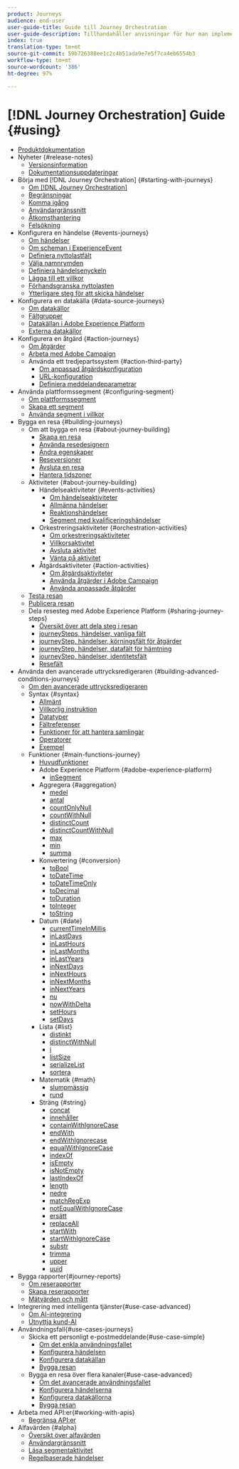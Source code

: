 ```yaml
---
product: Journeys
audience: end-user
user-guide-title: Guide till Journey Orchestration
user-guide-description: Tillhandahåller anvisningar för hur man implementerar och bygger resor.
index: true
translation-type: tm+mt
source-git-commit: 59b726388ee1c2c4b51ada9e7e5f7ca4eb6554b3
workflow-type: tm+mt
source-wordcount: '386'
ht-degree: 97%

---
```



# [!DNL Journey Orchestration] Guide {#using}

+ [Produktdokumentation](journey-orchestration-home.md)
+ Nyheter {#release-notes}
   + [Versionsinformation](using/release-notes/release-notes.md)
   + [Dokumentationsuppdateringar](using/release-notes/documentation-updates.md)
+ Börja med [!DNL Journey Orchestration] {#starting-with-journeys}
   + [Om [!DNL Journey Orchestration]](using/about/about-journey-orchestration.md)
   + [Begränsningar](using/about/limitations.md)
   + [Komma igång](using/about/get-started.md)
   + [Användargränssnitt](using/about/user-interface.md)
   + [Åtkomsthantering](using/about/access-management.md)
   + [Felsökning](using/about/troubleshooting.md)
+ Konfigurera en händelse {#events-journeys}
   + [Om händelser](using/event/about-events.md)
   + [Om scheman i ExperienceEvent](using/event/experience-event-schema.md)
   + [Definiera nyttolastfält](using/event/defining-the-payload-fields.md)
   + [Välja namnrymden](using/event/selecting-the-namespace.md)
   + [Definiera händelsenyckeln](using/event/defining-the-event-key.md)
   + [Lägga till ett villkor](using/event/adding-a-condition.md)
   + [Förhandsgranska nyttolasten](using/event/previewing-the-payload.md)
   + [Ytterligare steg för att skicka händelser](using/event/additional-steps-to-send-events-to-journey-orchestration.md)
+ Konfigurera en datakälla {#data-source-journeys}
   + [Om datakällor](using/datasource/about-data-sources.md)
   + [Fältgrupper](using/datasource/field-groups.md)
   + [Datakällan i Adobe Experience Platform](using/datasource/adobe-experience-platform-data-source.md)
   + [Externa datakällor](using/datasource/external-data-sources.md)
+ Konfigurera en åtgärd {#action-journeys}
   + [Om åtgärder](using/action/action.md)
   + [Arbeta med Adobe Campaign](using/action/working-with-adobe-campaign.md)
   + Använda ett tredjepartssystem {#action-third-party}
      + [Om anpassad åtgärdskonfiguration](using/action/about-custom-action-configuration.md)
      + [URL-konfiguration](using/action/url-configuration.md)
      + [Definiera meddelandeparametrar](using/action/defining-the-message-parameters.md)
+ Använda plattformssegment {#configuring-segment}
   + [Om plattformssegment](using/segment/about-segments.md)
   + [Skapa ett segment](using/segment/creating-a-segment.md)
   + [Använda segment i villkor](using/segment/using-a-segment.md)
+ Bygga en resa {#building-journeys}
   + Om att bygga en resa {#about-journey-building}
      + [Skapa en resa](using/building-journeys/journey.md)
      + [Använda resedesignern](using/building-journeys/using-the-journey-designer.md)
      + [Ändra egenskaper](using/building-journeys/changing-properties.md)
      + [Reseversioner](using/building-journeys/journey-versions.md)
      + [Avsluta en resa](using/building-journeys/terminating-a-journey.md)
      + [Hantera tidszoner](using/building-journeys/timezone-management.md)
   + Aktiviteter {#about-journey-building}
      + Händelseaktiviteter {#events-activities}
         + [Om händelseaktiviteter](using/building-journeys/event-activities.md)
         + [Allmänna händelser](using/building-journeys/general-events.md)
         + [Reaktionshändelser](using/building-journeys/reaction-events.md)
         + [Segment med kvalificeringshändelser](using/building-journeys/segment-qualification-events.md)
      + Orkestreringsaktiviteter {#orchestration-activities}
         + [Om orkestreringsaktiviteter](using/building-journeys/about-orchestration-activities.md)
         + [Villkorsaktivitet](using/building-journeys/condition-activity.md)
         + [Avsluta aktivitet](using/building-journeys/end-activity.md)
         + [Vänta på aktivitet](using/building-journeys/wait-activity.md)
      + Åtgärdsaktiviteter {#action-activities}
         + [Om åtgärdsaktiviteter](using/building-journeys/about-action-activities.md)
         + [Använda åtgärder i Adobe Campaign](using/building-journeys/using-adobe-campaign-actions.md)
         + [Använda anpassade åtgärder](using/building-journeys/using-custom-actions.md)
   + [Testa resan](using/building-journeys/testing-the-journey.md)
   + [Publicera resan](using/building-journeys/publishing-the-journey.md)
   + Dela resesteg med Adobe Experience Platform {#sharing-journey-steps}
      + [Översikt över att dela steg i resan](using/building-journeys/sharing-overview.md)
      + [journeySteps, händelser, vanliga fält](using/building-journeys/sharing-common-fields.md)
      + [journeyStep, händelser, körningsfält för åtgärder](using/building-journeys/sharing-execution-fields.md)
      + [journeyStep, händelser, datafält för hämtning](using/building-journeys/sharing-fetch-fields.md)
      + [journeyStep, händelser, identitetsfält](using/building-journeys/sharing-identity-fields.md)
      + [Resefält](using/building-journeys/sharing-journey-fields.md)
+ Använda den avancerade uttrycksredigeraren {#building-advanced-conditions-journeys}
   + [Om den avancerade uttrycksredigeraren](using/expression/expressionadvanced.md)
   + Syntax {#syntax}
      + [Allmänt](using/expression/generalities.md)
      + [Villkorlig instruktion](using/expression/conditional-instruction.md)
      + [Datatyper](using/expression/data-types.md)
      + [Fältreferenser](using/expression/field-references.md)
      + [Funktioner för att hantera samlingar](using/expression/collection-management-functions.md)
      + [Operatorer](using/expression/operators.md)
      + [Exempel](using/expression/advanced-editor-use-cases.md)
   + Funktioner {#main-functions-journey}
      + [Huvudfunktioner](using/expression/functions.md)
      + Adobe Experience Platform {#adobe-experience-platform}
         + [inSegment](using/functions/functioninsegment.md)
      + Aggregera {#aggregation}
         + [medel](using/functions/functionavg.md)
         + [antal](using/functions/functioncount.md)
         + [countOnlyNull](using/functions/functioncountonlynull.md)
         + [countWithNull](using/functions/functioncountwithnull.md)
         + [distinctCount](using/functions/functiondistinctcount.md)
         + [distinctCountWithNull](using/functions/functiondistinctcountwithnull.md)
         + [max](using/functions/functionmax.md)
         + [min](using/functions/functionmin.md)
         + [summa](using/functions/functionsum.md)
      + Konvertering {#conversion}
         + [toBool](using/functions/functiontobool.md)
         + [toDateTime](using/functions/functiontodatetime.md)
         + [toDateTimeOnly](using/functions/functiontodatetimeonly.md)
         + [toDecimal](using/functions/functiontodecimal.md)
         + [toDuration](using/functions/functiontoduration.md)
         + [toInteger](using/functions/functiontointeger.md)
         + [toString](using/functions/functiontostring.md)
      + Datum {#date}
         + [currentTime&#x200B;InMillis](using/functions/functioncurrenttimeinmillis.md)
         + [inLastDays](using/functions/functioninlastdays.md)
         + [inLastHours](using/functions/functioninlasthours.md)
         + [inLastMonths](using/functions/functioninlastmonths.md)
         + [inLastYears](using/functions/functioninlastyears.md)
         + [inNextDays](using/functions/functioninnextdays.md)
         + [inNextHours](using/functions/functioninnexthours.md)
         + [inNextMonths](using/functions/functioninnextmonths.md)
         + [inNextYears](using/functions/functioninnextyears.md)
         + [nu](using/functions/functionnow.md)
         + [nowWithDelta](using/functions/functionnowwithdelta.md)
         + [setHours](using/functions/functionsethours.md)
         + [setDays](using/functions/functionsetdays.md)
      + Lista {#list}
         + [distinkt](using/functions/functiondistinct.md)
         + [distinctWithNull](using/functions/functiondistinctwithnull.md)
         + [i](using/functions/functionin.md)
         + [listSize](using/functions/functionlistsize.md)
         + [serializeList](using/functions/functionserializelist.md)
         + [sortera](using/functions/functionsort.md)
      + Matematik {#math}
         + [slumpmässig](using/functions/functionrandom.md)
         + [rund](using/functions/functionround.md)
      + Sträng {#string}
         + [concat](using/functions/functionconcat.md)
         + [innehåller](using/functions/functioncontain.md)
         + [containWithIgnoreCase](using/functions/functioncontainwithignorecase.md)
         + [endWith](using/functions/functionendwith.md)
         + [endWithIgnorecase](using/functions/functionendwithignorecase.md)
         + [equalWithIgnoreCase](using/functions/functionequalignorecase.md)
         + [indexOf](using/functions/functionindexof.md)
         + [isEmpty](using/functions/functionisempty.md)
         + [isNotEmpty](using/functions/functionisnotempty.md)
         + [lastIndexOf](using/functions/functionlastindexof.md)
         + [length](using/functions/functionlength.md)
         + [nedre](using/functions/functionlower.md)
         + [matchRegExp](using/functions/functionmatchregexp.md)
         + [notEqualWithIgnoreCase](using/functions/functionnotequalignorecase.md)
         + [ersätt](using/functions/functionreplace.md)
         + [replaceAll](using/functions/functionreplaceall.md)
         + [startWith](using/functions/functionstartwith.md)
         + [startWithIgnoreCase](using/functions/functionstartwithignorecase.md)
         + [substr](using/functions/functionsubstr.md)
         + [trimma](using/functions/functiontrim.md)
         + [upper](using/functions/functionupper.md)
         + [uuid](using/functions/functionuuid.md)
+ Bygga rapporter{#journey-reports}
   + [Om reserapporter](using/reporting/about-journey-reports.md)
   + [Skapa reserapporter](using/reporting/creating-your-journey-reports.md)
   + [Mätvärden och mått](using/reporting/metrics-and-dimensions.md)
+ Integrering med intelligenta tjänster{#use-case-advanced}
   + [Om AI-integrering](using/ai-services/ai-services-overview.md)
   + [Utnyttja kund-AI](using/ai-services/leveraging-customer-ai.md)
+ Användningsfall{#use-cases-journeys}
   + Skicka ett personligt e-postmeddelande{#use-case-simple}
      + [Om det enkla användningsfallet](using/usecase/about-the-simple-use-case.md)
      + [Konfigurera händelsen](using/usecase/configuring-the-event.md)
      + [Konfigurera datakällan](using/usecase/configuring-the-data-source.md)
      + [Bygga resan](using/usecase/simple-uc-building-the-journey.md)
   + Bygga en resa över flera kanaler{#use-case-advanced}
      + [Om det avancerade användningsfallet](using/usecase/about-the-advanced-use-case.md)
      + [Konfigurera händelserna](using/usecase/configuring-the-events.md)
      + [Konfigurera datakällorna](using/usecase/configuring-the-data-sources.md)
      + [Bygga resan](using/usecase/building-the-journey.md)
+ Arbeta med API:er{#working-with-apis}
   + [Begränsa API:er](using/api/capping.md)
+ Alfavärden {#alpha}
   + [Översikt över alfavärden](using/alpha/alpha-overview.md)
   + [Användargränssnitt](using/alpha/alpha-interface.md)
   + [Läsa segmentaktivitet](using/alpha/alpha-segment-trigger.md)
   + [Regelbaserade händelser](using/alpha/alpha-events.md)

